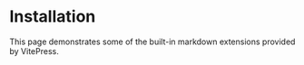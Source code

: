 # Installation

This page demonstrates some of the built-in markdown extensions provided by VitePress.

